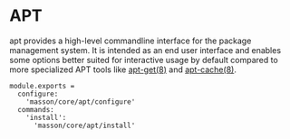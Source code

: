 
# APT

apt provides a high-level commandline interface for the package management system. It is
intended as an end user interface and enables some options better suited for interactive
usage by default compared to more specialized APT tools like 
[apt-get(8)](http://manpages.ubuntu.com/manpages/xenial/man8/apt-get.8.html) and 
[apt-cache(8)](http://manpages.ubuntu.com/manpages/xenial/man8/apt-cache.8.html).

    module.exports =
      configure:
        'masson/core/apt/configure'
      commands:
        'install':
          'masson/core/apt/install'
